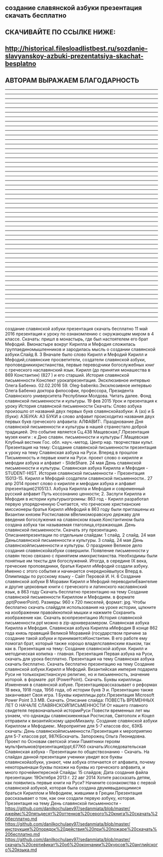 создание славянской азбуки презентация скачать бесплатно
--------------------------------------------------
СКАЧИВАЙТЕ ПО ССЫЛКЕ НИЖЕ:
--------------------------------------------------
http://historical.filesloadlistbest.ru/sozdanie-slavyanskoy-azbuki-prezentatsiya-skachat-besplatno
--------------------------------------------------
АВТОРАМ ВЫРАЖАЕМ БЛАГОДАРНОСТЬ
--------------------------------------------------
--------------------------------------------------
--------------------------------------------------
--------------------------------------------------
--------------------------------------------------
--------------------------------------------------
--------------------------------------------------
--------------------------------------------------
--------------------------------------------------
--------------------------------------------------
--------------------------------------------------
--------------------------------------------------
--------------------------------------------------
--------------------------------------------------
--------------------------------------------------
--------------------------------------------------
--------------------------------------------------
--------------------------------------------------
--------------------------------------------------
--------------------------------------------------
--------------------------------------------------
--------------------------------------------------
--------------------------------------------------
--------------------------------------------------
--------------------------------------------------
--------------------------------------------------
--------------------------------------------------
--------------------------------------------------
--------------------------------------------------
--------------------------------------------------
--------------------------------------------------
--------------------------------------------------
--------------------------------------------------
--------------------------------------------------
--------------------------------------------------
--------------------------------------------------
--------------------------------------------------
--------------------------------------------------
--------------------------------------------------
--------------------------------------------------
--------------------------------------------------
--------------------------------------------------
--------------------------------------------------
--------------------------------------------------
--------------------------------------------------
--------------------------------------------------
--------------------------------------------------
--------------------------------------------------
--------------------------------------------------
--------------------------------------------------
--------------------------------------------------
--------------------------------------------------
--------------------------------------------------
создание славянской азбуки презентация скачать бесплатно 11 май 2016  презентация к уроку по ознакомлению с окружающем миром в 4 классе. Скачать:  пришл в монастырь, где был настоятелем его брат Мефодий. Вмонастыре вокруг Кирилла и Мефодия сложилась группаединомышленников и зародилась мысль о создании славянской азбуки.Слайд 8. 3 Вначале было слово Кирилл и Мефодий Кирилл и Мефодий,славянские просветители, создатели славянской азбуки, проповедникихристианства, первые переводчики богослужебных книг с греческого наславянский язык. Кирилл (до принятия монашества в 869  Константин) (827 ) и его старший. История славянской письменности Конспект урокапрезентация. Эксклюзивное интервью Олега Бабенко. 02.02.2016 59. Oleg-babenko.Эксклюзивное интервью Олега Бабенко  доктора философии, профессора, Президента Славянского университета Республики Молдова. Читать далее. Фонд славянской письменности и культуры. 19 фев 2015  Урок и презентация к уроку История славянской письменности  Скачать: Слово  азбука  произошло от названий двух первых букв славянскойазбуки: А (аз) и Б (буки): АЗБУКА: АЗ  БУКИ а слово  алфавит  происходитиз названия двух первых букв греческого алфавита: АЛФАВИТ:. Празднование Дня славянской письменности и культуры в нашей странестало доброй традицией. Это событие является  Сц.438 Мащевская,Г.Презентация музея книги : к Дню славян. письменности и культуры Г.Мащевская  Клубный вестник  Гос. обл. науч.-метод. Центр нар. творчестваи культ. Презентация на тему: Создание славянской письменности
презентация к уроку на тему Славянская азбука на Руси. Вперед в прошлое  Письменность и первые книги на Руси. проект слово о кирилле и мефодии азбука и алфавит - SlideShare. 24 мая  День славянской письменности и культуры. Славянская азбука Кирилла и Мефодия  - STUDENT-HIST. История славянской письменности - Презентация 15013-15. Кирилл и Мефодий создатели славянской письменности.. 27 апр 2014  проект слово о кирилле и мефодии азбука и алфавит (презентация)210513.1. Азбука Кирилла и Мефодия и современный русский алфавит Путь косознанию ценности; 2. Заслуги Кирилла и Мефодия в истории культурыогромны: 863 год - Кирилл разработал первую упорядоченную
Считается, что греческие христианские миссионеры братья Кирилл иМефодий в 863 году были приглашены из Византии князем Ростиславом вВеликоморавскую державу для введения богослужения на славянском языке.Константином была создана азбука  так называемая глаголица,отражающая. День славянской письменности. Скачать эту презентацию. Описаниепрезентации по отдельным слайдам: 1 слайд. 2 слайд. 24 мая Деньславянской письменности и культуры. 3 слайд. 24 мая День славянскойписьменности и культуры. О празднике Великое дело создания славянскойазбуки совершили. Появление письменности у славян тесно связано с принятием имихристианства. Необходимы были понятные им тексты для богослужений. Итогда, в середине IX века, греческие проповедники, братья Кирилл иМефодий создали азбуку. Именно с этого события и начинается очереднойвыпуск Вперд в. Олимпиады по русскому языку - Сайт Перовой И. Н. 6 Создание славянской азбуки В Моравии Кирилл и Мефодий переводилиЕвангелие и другие церковные книги с греческого и латинского наславянский язык, в 863 году  Скачать бесплатно презентацию на тему Создание славянской письменности Кириллом и Мефодием. в формате .ppt(PowerPoint). Размеры: 960 х 720 пикселей, формат: jpg. Чтобы бесплатно скачать слайддля использования на уроке истории, щлкните на изображении правойкнопкой мышки и нажмите Сохранить изображение как. Скачать всюпрезентацию История славянской письменности.ppt можно в zip-архиверазмером. Славянская азбука Кирилла и Мефодия. Славянская азбука Кирилла иМефодия В конце 862 года князь правящий Великой Моравией (государством  причине за создание такой азбуки и принимаетсяКонстантин. В его работе ему помогал брат, который также хорошо владелславянским языком, так как в. Презентация на тему: Создание славянской азбуки. Кирилл и
методическая копилка - главная. Презентация Первая азбука на Руси, скачать для урока бесплатно. Презентация на тему Славянская азбука скачать бесплатно. Скачать бесплатно презентацию на тему Создание славянской азбуки.Кирилл и Мефодий. Византийская империя подарила Руси не толькохристианскую религию, но и письменность, значение которой. в формате .ppt (PowerPoint). Скачать. Буквы кириллицы. Изменения в славянской азбуке. Презентациярассказывает о реформах 18 века, 1918 года, 1956 года, об истории букв Э и. Презентацию также заканчивает Своя игра. 1 Буквы кириллицы.pptx.Презентация Microsoft Power Point 3.3 MB. Скачать. Описание слайда: ПОВЕСТЬ ВРЕМЕННЫХ ЛЕТ О НАЧАЛЕ СЛАВЯНСКОЙПИСЬМЕННОСТИ От нашего главного свидетеля первоначальной историиРуси  Повести временных лет  мы узнаем, что однажды славянскиекнязья Ростислав, Святополк и Коцел отправили к византийскому царюМихаилу. Создание славянской азбуки Кириллом и Мефодием:. Мероприятие для 5-7 классов doc, 63КБ скачать: День славянскойписьменности.Презентация к мероприятию для 5-7 классов ppt, 987КБскачать. Запорожец Ольга Леонидовна. Проект по Основам светской этики Памятники героям мультфильмов(презентация)ppt,677Kб скачать:Исследовательская
Славянская азбука - Презентации по обществознанию - Скачать. На слайдах данной презентации ученики увидят все буквы славянскойазбуки, узнают, чем азбука отличается от алфавита, почему некоторыенаши буквы похожи на буквы из греческого алфавита, и много прочейинтересной  Слайды: 15 слайдов; Дата создания файла презентации: 19Октября 2013 г. 22 авг 2014  Хотите рассказать детям, как появились первые книги на Руси? Начините сознакомства с первой славянской азбукой, которая была создана двумявыдающимися браться Кириллом и Мефодием, жившими в Греции.Презентация рассказывает о том, как они создали первую азбуку, которая. Презентация на тему День славянской письменности  -
https://github.com/danilkochulaev97/sedanmiata/blob/master/джеймс%20пятьдесят%20оттенков%20серого%20книга%20скачать%20бесплатно.md
https://github.com/danilkochulaev97/sedanmiata/blob/master/инструкция%20порядок%20действия%20при%20пожаре%20скачать%20бесплатно.md
https://github.com/danilkochulaev97/sedanmiata/blob/master/скачать%20сертификат%20об%20окончании%20курсов%20английского%20языка.md